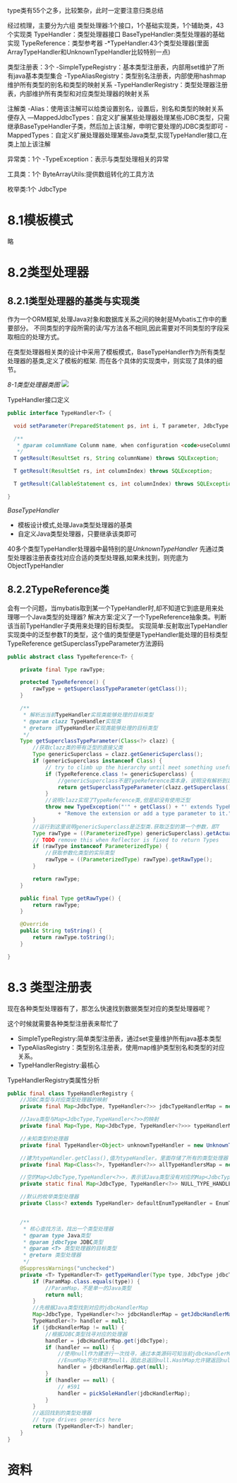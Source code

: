 type类有55个之多，比较繁杂，此时一定要注意归类总结

经过梳理，主要分为六组
类型处理器:1个接口，1个基础实现类，1个辅助类，43个实现类
TypeHandler：类型处理器接口
BaseTypeHandler:类型处理器的基础实现
TypeReference：类型参考器
-*TypeHandler:43个类型处理器(里面ArrayTypeHandler和UnknownTypeHandler比较特别一点)

类型注册表：3个
-SimpleTypeRegistry：基本类型注册表，内部用set维护了所有java基本类型集合
-TypeAliasRegistry：类型别名注册表，内部使用hashmap维护所有类型的别名和类型的映射关系
-TypeHandlerRegistry：类型处理器注册表，内部维护所有类型和对应类型处理器的映射关系

注解类
-Alias：使用该注解可以给类设置别名，设置后，别名和类型的映射关系便存入
—MappedJdbcTypes：自定义扩展某些处理器处理某些JDBC类型，只需继承BaseTypeHandler子类，然后加上该注解，申明它要处理的JDBC类型即可
-MappedTypes：自定义扩展处理器处理某些Java类型,实现TypeHandler接口,在类上加上该注解

异常类：1个
-TypeException：表示与类型处理相关的异常

工具类：1个
ByteArrayUtils:提供数组转化的工具方法

枚举类:1个
JdbcType

# 8.1模板模式
略

# 8.2类型处理器
## 8.2.1类型处理器的基类与实现类
作为一个ORM框架,处理Java对象和数据库关系之间的映射是Mybatis工作中的重要部分。
不同类型的字段所需的读/写方法各不相同,因此需要对不同类型的字段采取相应的处理方式。

在类型处理器相关类的设计中采用了模板模式，BaseTypeHandler作为所有类型处理器的基类,定义了模板的框架.
而在各个具体的实现类中，则实现了具体的细节。

*8-1类型处理器类图*
![](img/eight/8-1类型处理器类图.png)

TypeHandler接口定义
```java
public interface TypeHandler<T> {

  void setParameter(PreparedStatement ps, int i, T parameter, JdbcType jdbcType) throws SQLException;

  /**
   * @param columnName Colunm name, when configuration <code>useColumnLabel</code> is <code>false</code>
   */
  T getResult(ResultSet rs, String columnName) throws SQLException;

  T getResult(ResultSet rs, int columnIndex) throws SQLException;

  T getResult(CallableStatement cs, int columnIndex) throws SQLException;

}
```
*BaseTypeHandler*
* 模板设计模式,处理Java类型处理器的基类
* 自定义Java类型处理器，只要继承该类即可

40多个类型TypeHandler处理器中最特别的是*UnknownTypeHandler*
先通过类型处理器注册表查找对应合适的类型处理器,如果未找到，则兜底为ObjectTypeHandler

## 8.2.2TypeReference类
会有一个问题，当mybatis取到某一个TypeHandler时,却不知道它到底是用来处理哪一个Java类型的处理器?
解决方案:定义了一个TypeReference抽象类。判断该当前TypeHandler子类用来处理的目标类型。
实现简单:反射取出TypeHandler实现类中的泛型参数T的类型，这个值的类型便是TypeHandler能处理的目标类型
TypeReference getSuperclassTypeParameter方法源码
```java
public abstract class TypeReference<T> {

    private final Type rawType;

    protected TypeReference() {
        rawType = getSuperclassTypeParameter(getClass());
    }

    /**
     * 解析出当前TypeHandler实现类能够处理的目标类型
     * @param clazz TypeHandler实现类
     * @return 该TypeHandler实现类能够处理的目标类型
     */
    Type getSuperclassTypeParameter(Class<?> clazz) {
        //获取clazz类的带有泛型的直接父类
        Type genericSuperclass = clazz.getGenericSuperclass();
        if (genericSuperclass instanceof Class) {
            // try to climb up the hierarchy until meet something useful
            if (TypeReference.class != genericSuperclass) {
                //genericSuperclass不是TypeReference类本身，说明没有解析到足够上层，将clazz类的父类作为输入参数递归调用
                return getSuperclassTypeParameter(clazz.getSuperclass());
            }
            //说明clazz实现了TypeReference类,但是却没有使用泛型
            throw new TypeException("'" + getClass() + "' extends TypeReference but misses the type parameter. "
                + "Remove the extension or add a type parameter to it.");
        }
        //运行到这里说明genericSuperclass是泛型类.获取泛型的第一个参数，即T
        Type rawType = ((ParameterizedType) genericSuperclass).getActualTypeArguments()[0];
        // TODO remove this when Reflector is fixed to return Types
        if (rawType instanceof ParameterizedType) {
            //获取参数化类型的实际类型
            rawType = ((ParameterizedType) rawType).getRawType();
        }

        return rawType;
    }

    public final Type getRawType() {
        return rawType;
    }

    @Override
    public String toString() {
        return rawType.toString();
    }

}
```

# 8.3 类型注册表
现在各种类型处理器有了，那怎么快速找到数据类型对应的类型处理器呢？

这个时候就需要各种类型注册表来帮忙了
* SimpleTypeRegistry:简单类型注册表，通过set变量维护所有java基本类型
* TypeAliasRegistry：类型别名注册表，使用map维护类型别名和类型的对应关系。
* TypeHandlerRegistry:最核心

TypeHandlerRegistry类属性分析
```java
public final class TypeHandlerRegistry {
    //JDBC类型与对应类型处理器的映射
    private final Map<JdbcType, TypeHandler<?>> jdbcTypeHandlerMap = new EnumMap<>(JdbcType.class);

    //Java类型与Map<JdbcType,TypeHandler<?>>的映射
    private final Map<Type, Map<JdbcType, TypeHandler<?>>> typeHandlerMap = new ConcurrentHashMap<>();

    //未知类型的处理器
    private final TypeHandler<Object> unknownTypeHandler = new UnknownTypeHandler(this);

    //建为typeHandler.getClass(),值为typeHandler。里面存储了所有的类型处理器
    private final Map<Class<?>, TypeHandler<?>> allTypeHandlersMap = new HashMap<>();

    //空的Map<JdbcType,TypeHandler<?>>，表示该Java类型没有对应的Map<JdbcType,TypeHandler<?>>
    private static final Map<JdbcType, TypeHandler<?>> NULL_TYPE_HANDLER_MAP = Collections.emptyMap();

    //默认的枚举类型处理器
    private Class<? extends TypeHandler> defaultEnumTypeHandler = EnumTypeHandler.class;


    /**
     * 核心查找方法，找出一个类型处理器
     * @param type Java类型
     * @param jdbcType JDBC类型
     * @param <T> 类型处理器的目标类型
     * @return 类型处理器
     */
    @SuppressWarnings("unchecked")
    private <T> TypeHandler<T> getTypeHandler(Type type, JdbcType jdbcType) {
        if (ParamMap.class.equals(type)) {
            //ParamMap，不是单一的Java类型
            return null;
        }
        //先根据Java类型找到对应的jdbcHandlerMap
        Map<JdbcType, TypeHandler<?>> jdbcHandlerMap = getJdbcHandlerMap(type);
        TypeHandler<?> handler = null;
        if (jdbcHandlerMap != null) {
            //根据JDBC类型找寻对应的处理器
            handler = jdbcHandlerMap.get(jdbcType);
            if (handler == null) {
                //使用null作为建进行一次找寻，通过本类源码可知当前jdbcHandlerMap可能是EnumMap，也可能是HashMap
                //EnumMap不允许键为null，因此总返回null.HashMap允许键返回null,这并不是一次无用功
                handler = jdbcHandlerMap.get(null);
            }
            if (handler == null) {
                // #591
                handler = pickSoleHandler(jdbcHandlerMap);
            }
        }
        //返回找到的类型处理器
        // type drives generics here
        return (TypeHandler<T>) handler;
    }
}
```


# 资料